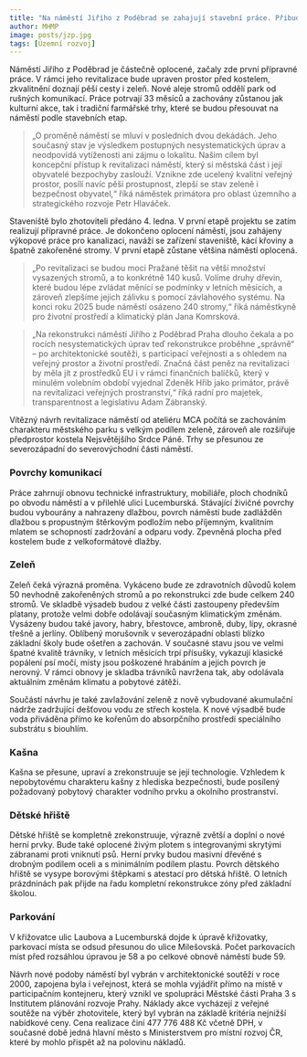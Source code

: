 ```yaml
---
title: "Na náměstí Jiřího z Poděbrad se zahajují stavební práce. Přibudou nové stromy nebo nádrž na zachycení dešťové vody"
author: MHMP
image: posts/jzp.jpg
tags: [Územní rozvoj]
---
```


Náměstí Jiřího z Poděbrad je částečně oplocené, začaly zde první přípravné práce. V rámci jeho revitalizace bude upraven prostor před kostelem, zkvalitnění doznají pěší cesty i zeleň. Nové aleje stromů oddělí park od rušných komunikací. Práce potrvají 33 měsíců a zachovány zůstanou jak kulturní akce, tak i tradiční farmářské trhy, které se budou přesouvat na náměstí podle stavebních etap.

> „O proměně náměstí se mluví v posledních dvou dekádách. Jeho současný stav je výsledkem postupných nesystematických úprav a neodpovídá vytíženosti ani zájmu o lokalitu. Našim cílem byl koncepční přístup k revitalizaci náměstí, který si městská část i její obyvatelé bezpochyby zaslouží. Vznikne zde ucelený kvalitní veřejný prostor, posílí navíc pěší prostupnost, zlepší se stav zeleně i bezpečnost obyvatel,“ říká náměstek primátora pro oblast územního a strategického rozvoje Petr Hlaváček.

Staveniště bylo zhotoviteli předáno 4. ledna. V první etapě projektu se zatím realizují přípravné práce. Je dokončeno oplocení náměstí, jsou zahájeny výkopové práce pro kanalizaci, naváží se zařízení staveniště, kácí křoviny a špatně zakořeněné stromy. V první etapě zůstane většina náměstí oplocená.

> „Po revitalizaci se budou moci Pražané těšit na větší množství vysazených stromů, a to konkrétně 140 kusů. Volíme druhy dřevin, které budou lépe zvládat měnící se podmínky v letních měsících, a zároveň zlepšíme jejich zálivku s pomocí závlahového systému. Na konci roku 2025 bude náměstí osázeno 240 stromy,“ říká náměstkyně pro životní prostředí a klimatický plán Jana Komrsková. 

> „Na rekonstrukci náměstí Jiřího z Poděbrad Praha dlouho čekala a po rocích nesystematických úprav teď rekonstrukce proběhne „správně“ – po architektonické soutěži, s participací veřejnosti a s ohledem na veřejný prostor a životní prostředí. Značná část peněz na revitalizaci by měla jít z prostředků EU i v rámci finančních balíčků, který v minulém volebním období vyjednal Zdeněk Hřib jako primátor, právě na revitalizaci veřejných prostranství,“ říká radní pro majetek, transparentnost a legislativu Adam Zábranský.

Vítězný návrh revitalizace náměstí od ateliéru MCA počítá se zachováním charakteru městského parku s velkým podílem zeleně, zároveň ale rozšiřuje předprostor kostela Nejsvětějšího Srdce Páně. Trhy se přesunou ze severozápadní do severovýchodní části náměstí.

### Povrchy komunikací

Práce zahrnují obnovu technické infrastruktury, mobiliáře, ploch chodníků po obvodu náměstí a v přilehlé ulici Lucemburská. Stávající živičné povrchy budou vybourány a nahrazeny dlažbou, povrch náměstí bude zadlážděn dlažbou s propustným štěrkovým podložím nebo příjemným, kvalitním mlatem se schopností zadržování a odparu vody. Zpevněná plocha před kostelem bude z velkoformátové dlažby.

### Zeleň

Zeleň čeká výrazná proměna. Vykáceno bude ze zdravotních důvodů kolem 50 nevhodně zakořeněných stromů a po rekonstrukci zde bude celkem 240 stromů. Ve skladbě výsadeb budou z velké části zastoupeny především platany, protože velmi dobře odolávají současným klimatickým změnám. Vysázeny budou také javory, habry, břestovce, ambroně, duby, lípy, okrasné třešně a jerlíny. Oblíbený morušovník v severozápadní oblasti blízko základní školy bude ošetřen a zachován. V současné stavu jsou ve velmi špatné kvalitě trávníky, v letních měsících trpí přísušky, vykazují klasické popálení psí močí, místy jsou poškozené hrabáním a jejich povrch je nerovný. V rámci obnovy je skladba trávníků navržena tak, aby odolávala aktuálním změnám klimatu a pobytové zátěži.

Součástí návrhu je také zavlažování zeleně z nově vybudované akumulační nádrže zadržující dešťovou vodu ze střech kostela. K nové výsadbě bude voda přiváděna přímo ke kořenům do absorpčního prostředí speciálního substrátu s biouhlím.

### Kašna

Kašna se přesune, upraví a zrekonstruuje se její technologie. Vzhledem k nepobytovému charakteru kašny z hlediska bezpečnosti, bude posílený požadovaný pobytový charakter vodního prvku a okolního prostranství.

### Dětské hřiště

Dětské hřiště se kompletně zrekonstruuje, výrazně zvětší a doplní o nové herní prvky. Bude také oplocené živým plotem s integrovanými skrytými zábranami proti vniknutí psů. Herní prvky budou masivní dřevěné s drobným podílem oceli a s minimálním podílem plastu. Povrch dětského hřiště se vysype borovými štěpkami s atestací pro dětská hřiště. O letních prázdninách pak přijde na řadu kompletní rekonstrukce zóny před základní školou.

### Parkování

V křižovatce ulic Laubova a Lucemburská dojde k úpravě křižovatky, parkovací místa se odsud přesunou do ulice Milešovská. Počet parkovacích míst před rozsáhlou úpravou je 58 a po celkové obnově náměstí bude 59.

Návrh nové podoby náměstí byl vybrán v architektonické soutěži v roce 2000, zapojena byla i veřejnost, která se mohla vyjádřit přímo na místě v participačním kontejneru, který vznikl ve spolupráci Městské části Praha 3 s Institutem plánování rozvoje Prahy. Náklady akce vycházejí z veřejné soutěže na výběr zhotovitele, který byl vybrán na základě kritéria nejnižší nabídkové ceny. Cena realizace činí 477 776 488 Kč včetně DPH, v současné době jedná hlavní město s Ministerstvem pro místní rozvoj ČR, které by mohlo přispět až na polovinu nákladů.
